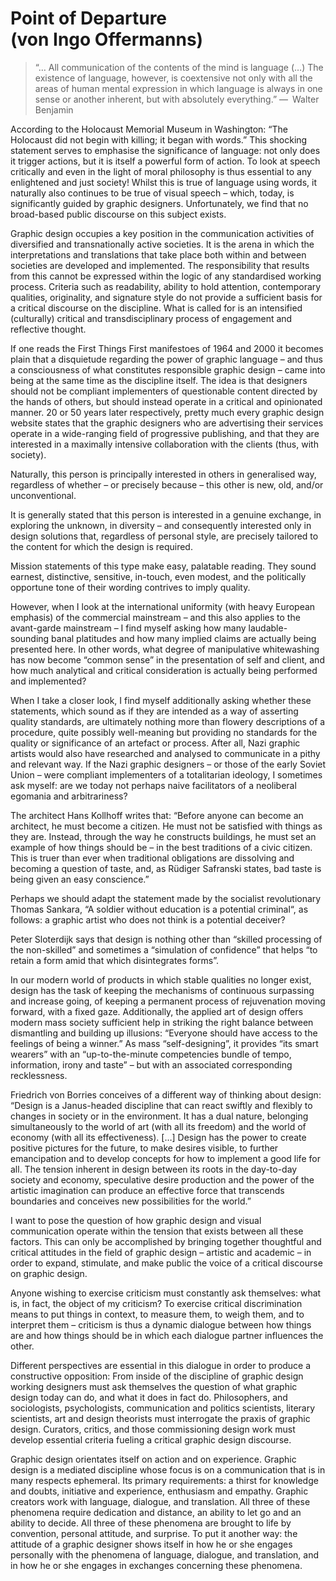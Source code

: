 # Point of Departure (von Ingo Offermanns)

> “… All communication of the contents of the mind is language (…) The existence of language, however, is coextensive not only with all the areas of human mental expression in which language is always in one sense or another inherent, but with absolutely everything.” — Walter Benjamin

According to the Holocaust Memorial Museum in Washington: “The Holocaust did not begin with killing; it began with words.” This shocking statement serves to emphasise the significance of language: not only does it trigger actions, but it is itself a powerful form of action. To look at speech critically and even in the light of moral philosophy is thus essential to any enlightened and just society! Whilst this is true of language using words, it naturally also continues to be true of visual speech – which, today, is significantly guided by graphic designers. Unfortunately, we find that no broad-based public discourse on this subject exists.

Graphic design occupies a key position in the communication activities of diversified and transnationally active societies. It is the arena in which the interpretations and translations that take place both within and between societies are developed and implemented. The responsibility that results from this cannot be expressed within the logic of any standardised working process. Criteria such as readability, ability to hold attention, contemporary qualities, originality, and signature style do not provide a sufficient basis for a critical discourse on the discipline. What is called for is an intensified (culturally) critical and transdisciplinary process of engagement and reflective thought.

If one reads the First Things First manifestoes of 1964 and 2000 it becomes plain that a disquietude regarding the power of graphic language – and thus a consciousness of what constitutes responsible graphic design – came into being at the same time as the discipline itself. The idea is that designers should not be compliant implementers of questionable content directed by the hands of others, but should instead operate in a critical and opinionated manner. 20 or 50 years later respectively, pretty much every graphic design website states that the graphic designers who are advertising their services operate in a wide-ranging field of progressive publishing, and that they are interested in a maximally intensive collaboration with the clients (thus, with society).

Naturally, this person is principally interested in others in generalised way, regardless of whether – or precisely because – this other is new, old, and/or unconventional.

It is generally stated that this person is interested in a genuine exchange, in exploring the unknown, in diversity – and consequently interested only in design solutions that, regardless of personal style, are precisely tailored to the content for which the design is required.

Mission statements of this type make easy, palatable reading. They sound earnest, distinctive, sensitive, in-touch, even modest, and the politically opportune tone of their wording contrives to imply quality.

However, when I look at the international uniformity (with heavy European emphasis) of the commercial mainstream – and this also applies to the avant-garde mainstream – I find myself asking how many laudable-sounding banal platitudes and how many implied claims are actually being presented here. In other words, what degree of manipulative whitewashing has now become “common sense” in the presentation of self and client, and how much analytical and critical consideration is actually being performed and implemented?

When I take a closer look, I find myself additionally asking whether these statements, which sound as if they are intended as a way of asserting quality standards, are ultimately nothing more than flowery descriptions of a procedure, quite possibly well-meaning but providing no standards for the quality or significance of an artefact or process. After all, Nazi graphic artists would also have researched and analysed to communicate in a pithy and relevant way. If the Nazi graphic designers – or those of the early Soviet Union – were compliant implementers of a totalitarian ideology, I sometimes ask myself: are we today not perhaps naive facilitators of a neoliberal egomania and arbitrariness?

The architect Hans Kollhoff writes that: “Before anyone can become an architect, he must become a citizen. He must not be satisfied with things as they are. Instead, through the way he constructs buildings, he must set an example of how things should be – in the best traditions of a civic citizen. This is truer than ever when traditional obligations are dissolving and becoming a question of taste, and, as Rüdiger Safranski states, bad taste is being given an easy conscience.”

Perhaps we should adapt the statement made by the socialist revolutionary Thomas Sankara, “A soldier without education is a potential criminal“, as follows: a graphic artist who does not think is a potential deceiver?

Peter Sloterdijk says that design is nothing other than “skilled processing of the non-skilled” and sometimes a “simulation of confidence” that helps “to retain a form amid that which disintegrates forms”.

In our modern world of products in which stable qualities no longer exist, design has the task of keeping the mechanisms of continuous surpassing and increase going, of keeping a permanent process of rejuvenation moving forward, with a fixed gaze. Additionally, the applied art of design offers modern mass society sufficient help in striking the right balance between dismantling and building up illusions: “Everyone should have access to the feelings of being a winner.” As mass “self-designing”, it provides “its smart wearers” with an “up-to-the-minute competencies bundle of tempo, information, irony and taste” – but with an associated corresponding recklessness.

Friedrich von Borries conceives of a different way of thinking about design: “Design is a Janus-headed discipline that can react swiftly and flexibly to changes in society or in the environment. It has a dual nature, belonging simultaneously to the world of art (with all its freedom) and the world of economy (with all its effectiveness). […] Design has the power to create positive pictures for the future, to make desires visible, to further emancipation and to develop concepts for how to implement a good life for all. The tension inherent in design between its roots in the day-to-day society and economy, speculative desire production and the power of the artistic imagination can produce an effective force that transcends boundaries and conceives new possibilities for the world.”

I want to pose the question of how graphic design and visual communication operate within the tension that exists between all these factors. This can only be accomplished by bringing together thoughtful and critical attitudes in the field of graphic design – artistic and academic – in order to expand, stimulate, and make public the voice of a critical discourse on graphic design.

Anyone wishing to exercise criticism must constantly ask themselves: what is, in fact, the object of my criticism? To exercise critical discrimination means to put things in context, to measure them, to weigh them, and to interpret them – criticism is thus a dynamic dialogue between how things are and how things should be in which each dialogue partner influences the other.

Different perspectives are essential in this dialogue in order to produce a constructive opposition: From inside of the discipline of graphic design working designers must ask themselves the question of what graphic design today can do, and what it does in fact do. Philosophers, and sociologists, psychologists, communication and politics scientists, literary scientists, art and design theorists must interrogate the praxis of graphic design. Curators, critics, and those commissioning design work must develop essential criteria fueling a critical graphic design discourse.

Graphic design orientates itself on action and on experience. Graphic design is a mediated discipline whose focus is on a communication that is in many respects ephemeral. Its primary requirements: a thirst for knowledge and doubts, initiative and experience, enthusiasm and empathy. Graphic creators work with language, dialogue, and translation. All three of these phenomena require dedication and distance, an ability to let go and an ability to decide. All three of these phenomena are brought to life by convention, personal attitude, and surprise. To put it another way: the attitude of a graphic designer shows itself in how he or she engages personally with the phenomena of language, dialogue, and translation, and in how he or she engages in exchanges concerning these phenomena.